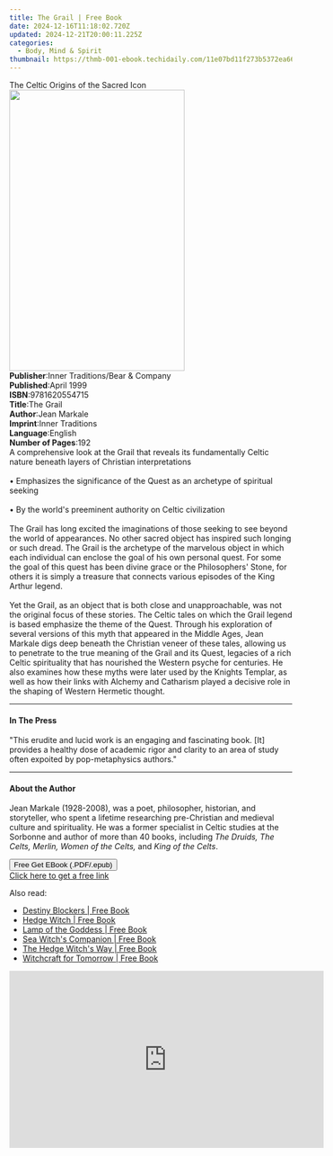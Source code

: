```yaml
---
title: The Grail | Free Book
date: 2024-12-16T11:18:02.720Z
updated: 2024-12-21T20:00:11.225Z
categories:
  - Body, Mind & Spirit
thumbnail: https://thmb-001-ebook.techidaily.com/11e07bd11f273b5372ea66ad23ad673ccd8b1c38dae63b956397187813e7013d.jpg
---
```

<main id="book-container">
  <div class="flex flex-col">
    <div class="book-brief flex-1 py-6 px-4 sm:p-6 md:py-10 md:px-8">
      <!-- brief-->
      <div class="book-brief-main">The Celtic Origins of the Sacred Icon</div>
    </div>
    <div
      class="book-meta-info flex-1 grid gap-4 col-start-1 col-end-3 row-start-1 sm:mb-6 sm:grid-cols-4 lg:gap-6 lg:col-start-2 lg:row-end-6 lg:row-span-6 lg:mb-0"
    >
      <div
        class="book-meta-info-left place-content-center mt-4 p-4 text-sm leading-6 col-start-2 col-span-2 dark:text-slate-400"
      >
        <img
          class="w-full h-500 object-cover rounded-lg sm:h-255 sm:col-span-2 lg:col-span-full"
          src="https://img-001-ebook.techidaily.com/7c40f1ebf90a5f535d2a994937a4b9a06c6b82ba93acc57276d84c2e8b924e39.jpg"
          alt=""
          width="312"
          height="500"
        />
      </div>
      <div
        class="book-meta-info-right mt-2 col-start-1 row-start-2 col-span-3 self-center"
      >
        <!-- meta data  -->
        <div class="flex flex-col px-4 md:px-8">
          <div class="flex-1">
            <strong>Publisher</strong>:<span class="px-2"
              >Inner Traditions/Bear &amp; Company</span
            >
          </div>
          <div class="flex-1">
            <strong>Published</strong>:<span class="px-2">April 1999</span>
          </div>
          <div class="flex-1">
            <strong>ISBN</strong>:<span class="px-2">9781620554715</span>
          </div>
          <div class="flex-1">
            <strong>Title</strong>:<span class="px-2">The Grail</span>
          </div>
          <div class="flex-1">
            <strong>Author</strong>:<span class="px-2">Jean Markale</span>
          </div>
          <div class="flex-1">
            <strong>Imprint</strong>:<span class="px-2">Inner Traditions</span>
          </div>
          <div class="flex-1">
            <strong>Language</strong>:<span class="px-2">English</span>
          </div>
          <div class="flex-1">
            <strong>Number of Pages</strong>:<span class="px-2">192</span>
          </div>
        </div>
      </div>
    </div>
    <div class="book-description flex-1 py-6 px-4 sm:p-6 md:py-10 md:px-8">
      <div class="book-description-main">
        <div accordion-content="" id="description">
          A comprehensive look at the Grail that reveals its fundamentally
          Celtic nature beneath layers of Christian interpretations<br /><br />•
          Emphasizes the significance of the Quest as an archetype of spiritual
          seeking<br /><br />• By the world's preeminent authority on Celtic
          civilization<br /><br />The Grail has long excited the imaginations of
          those seeking to see beyond the world of appearances. No other sacred
          object has inspired such longing or such dread. The Grail is the
          archetype of the marvelous object in which each individual can enclose
          the goal of his own personal quest. For some the goal of this quest
          has been divine grace or the Philosophers' Stone, for others it is
          simply a treasure that connects various episodes of the King Arthur
          legend.<br /><br />Yet the Grail, as an object that is both close and
          unapproachable, was not the original focus of these stories. The
          Celtic tales on which the Grail legend is based emphasize the theme of
          the Quest. Through his exploration of several versions of this myth
          that appeared in the Middle Ages, Jean Markale digs deep beneath the
          Christian veneer of these tales, allowing us to penetrate to the true
          meaning of the Grail and its Quest, legacies of a rich Celtic
          spirituality that has nourished the Western psyche for centuries. He
          also examines how these myths were later used by the Knights Templar,
          as well as how their links with Alchemy and Catharism played a
          decisive role in the shaping of Western Hermetic thought.
        </div>
        <div class="accordion-fader"></div>
      </div>
    </div>
    <div class="book-excerpts flex-1 py-6 px-4 sm:p-6 md:py-10 md:px-8">
      <!-- excerpts-->
      <div class="book-excerpts-main">
        <hr />
        <h4 class="placeholder placeholder-heading">
          <span>In The Press</span>
        </h4>
        <p>
          "This erudite and lucid work is an engaging and fascinating book. [It]
          provides a healthy dose of academic rigor and clarity to an area of
          study often expoited by pop-metaphysics authors."
        </p>
      </div>
    </div>
    <div class="book-about-author flex-1 py-6 px-4 sm:p-6 md:py-10 md:px-8">
      <!-- about author-->
      <div class="book-main-author-main">
        <hr />
        <h4 class="placeholder placeholder-heading">
          <span>About the Author</span>
        </h4>
        <p>
          Jean Markale (1928-2008), was a poet, philosopher, historian, and
          storyteller, who spent a lifetime researching pre-Christian and
          medieval culture and spirituality. He was a former specialist in
          Celtic studies at the Sorbonne and author of more than 40 books,
          including
          <i>The Druids, The Celts, Merlin, Women of the Celts, </i>and
          <i>King of the Celts</i>.
        </p>
      </div>
    </div>
    <div class="book-free-get flex-1 py-6 px-4 sm:p-6 md:py-10 md:px-8">
      <button
        id="btn-free-get"
        class="bg-blue-500 hover:bg-blue-700 text-white font-bold py-2 px-4 rounded"
      >
        Free Get EBook (.PDF/.epub)
      </button>
      <div id="countdown-display" class="px-2 text-lg mt-2"></div>
      <a
        id="free-link"
        class="hidden bg-blue-500 hover:bg-blue-700 text-white font-bold py-2 px-4 rounded"
        href="https://www.ebooks.com/en-us/book/95782028/the-grail/jean-markale/"
        target="_blank"
        >Click here to get a free link</a
      >
    </div>
    <script>
      let countdownTime = 0;
      let countdownInterval = null;
      document
        .getElementById('btn-free-get')
        .addEventListener('click', startCountdown);
      function startCountdown() {
        countdownTime = new Date().getTime() + 60000 * 3;
        countdownInterval = setInterval(updateCountdown, 1000);
        document.getElementById('btn-free-get').disabled = true;
        document
          .getElementById('btn-free-get')
          .classList.add('bg-gray-500', 'cursor-not-allowed');
      }
      function updateCountdown() {
        let currentTime = new Date().getTime();
        let timeLeft = countdownTime - currentTime;
        let secondsLeft = Math.floor(timeLeft / 1000);
        document.getElementById('countdown-display').innerHTML =
          `Remaining time: ${secondsLeft} seconds.`;
        if (secondsLeft <= 0) {
          clearInterval(countdownInterval);
          document.getElementById('btn-free-get').classList.add('hidden');
          document.getElementById('free-link').classList.remove('hidden');
          document.getElementById('countdown-display').innerHTML = '';
        }
      }
    </script>
  </div>
</main>

<ins class="adsbygoogle"
      style="display:block"
      data-ad-client="ca-pub-7571918770474297"
      data-ad-slot="8358498916"
      data-ad-format="auto"
      data-full-width-responsive="true"></ins>
    

<span class="atpl-alsoreadstyle">Also read:</span>
<div><ul>
<li><a href="https://novels-ebooks.techidaily.com/210922806-9781803814254-destiny-blockers/"><u>Destiny Blockers | Free Book</u></a></li>
<li><a href="https://novels-ebooks.techidaily.com/210920412-9780719826863-hedge-witch/"><u>Hedge Witch | Free Book</u></a></li>
<li><a href="https://novels-ebooks.techidaily.com/210920216-9780719826887-lamp-of-the-goddess/"><u>Lamp of the Goddess | Free Book</u></a></li>
<li><a href="https://novels-ebooks.techidaily.com/210920792-9780719831577-sea-witchs-companion/"><u>Sea Witch's Companion | Free Book</u></a></li>
<li><a href="https://novels-ebooks.techidaily.com/210920330-9780719826870-the-hedge-witchs-way/"><u>The Hedge Witch's Way | Free Book</u></a></li>
<li><a href="https://novels-ebooks.techidaily.com/210920242-9780719826955-witchcraft-for-tomorrow/"><u>Witchcraft for Tomorrow | Free Book</u></a></li>
</ul></div>

<!-- affiliate ads begin -->
<iframe width="560" height="315" src="https://www.youtube.com/embed/RJNYTGHVlLc?si=heERQcpMi77lqToE" title="YouTube video player" frameborder="0" allow="accelerometer; autoplay; clipboard-write; encrypted-media; gyroscope; picture-in-picture; web-share" referrerpolicy="strict-origin-when-cross-origin" allowfullscreen></iframe>
<!-- affiliate ads end -->

